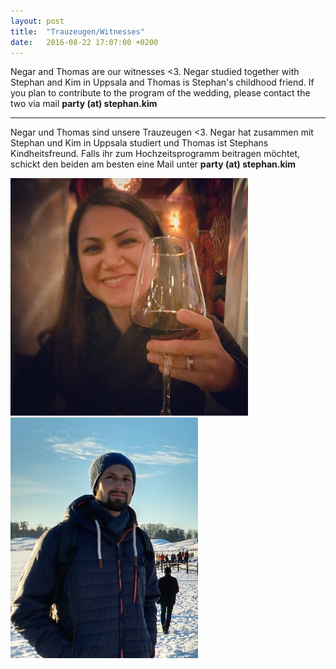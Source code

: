 ```yaml
---
layout: post
title:  "Trauzeugen/Witnesses"
date:   2016-08-22 17:07:00 +0200
---
```


Negar and Thomas are our witnesses <3. Negar studied together with
Stephan and Kim in Uppsala and Thomas is Stephan's childhood
friend. If you plan to contribute to the program of the wedding,
please contact the two via mail **party (at) stephan.kim**

----

Negar und Thomas sind unsere Trauzeugen <3. Negar hat zusammen mit
Stephan und Kim in Uppsala studiert und Thomas ist Stephans
Kindheitsfreund. Falls ihr zum Hochzeitsprogramm beitragen möchtet,
schickt den beiden am besten eine Mail unter **party (at) stephan.kim**


<img src="https://raw.githubusercontent.com/stephan-kim/stephan-kim.github.io/master/_img/negar.JPG" width="380">
<img src="https://raw.githubusercontent.com/stephan-kim/stephan-kim.github.io/master/_img/thomas.png" width="300">
